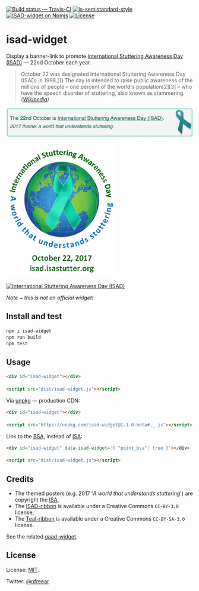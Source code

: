 [![Build status — Travis-CI][travis-icon]][travis]
[![js-semistandard-style][semi-icon]][semi]
[![ISAD-widget on Npmjs][npm-icon]][npm]
[![License][license-icon]][mit]

# isad-widget

Display a banner-link to promote [International Stuttering Awareness Day (ISAD)][isad]
— 22nd October each year.

> October 22 was designated International Stuttering Awareness Day (ISAD) in 1998.[1]
> The day is intended to raise public awareness of the millions of people
> – one percent of the world's population[2][3] –
> who have the speech disorder of stuttering, also known as stammering. _([Wikipedia][wiki-isad])_

[![International Stuttering Awareness Day (ISAD)][widget-img]][isad]

[![International Stuttering Awareness Day (ISAD)][isad-2017-sm]][isad]

[![International Stuttering Awareness Day (ISAD)][isad-image]][isad]

_Note ~ this is not an official widget!_

## Install and test

```sh
npm i isad-widget
npm run build
npm test
```

## Usage

```html
<div id="isad-widget"></div>

<script src="dist/isad-widget.js"></script>
```

Via [unpkg][] — production CDN:

```html
<div id="isad-widget"></div>

<script src="https://unpkg.com/isad-widget@1.1.0-beta#._.js"></script>
```

Link to the [BSA][bsa-isad], instead of [ISA][isad]:

```html
<div id="isad-widget" data-isad-widget='{ "point_bsa": true }'></div>

<script src="dist/isad-widget.js"></script>
```

## Credits

* The themed posters (e.g. 2017 '_A world that understands stuttering_') are copyright the [ISA][],
* The [ISAD-ribbon][] is available under a Creative Commons `CC-BY-3.0` license,
* The [Teal-ribbon][] is available under a Creative Commons `CC-BY-SA-3.0` license.

See the related [gaad-widget][].

## License

License: [MIT][].

Twitter: [@nfreear][].


[ISAD]: http://isastutter.org/what-we-do/isad?utm_source=github&utm_campaign=isad-widget
[ISA]: http://www.isastutter.org/ "© 1998-2017 - International Stuttering Association"
[isad-conf]: http://isad.isastutter.org/isad/
[isad-2017-img]: http://isad.isastutter.org/wp-content/uploads/2017/06/ISAD2017.gif
[isad-2017-sm]: https://raw.githubusercontent.com/nfreear/isad-widget/master/style/ISAD2017-sm.gif
   "International Stuttering Awareness Day (ISAD) — 2017 campaign poster"
[bsa-isad]: http://www.stammering.org/isad "British Stammering Association (BSA)"
[bsa-isad-2]: http://www.stammering.org/isad.html
[bsa-r]: https://stammering.org/get-involved/help-us-raise-awareness/international-stammering-awareness-day-22nd-october
[bsa-i3]: https://stammering.org/get-involved/help-raise-awareness-and-campaign/using-isad-talk-about-stammering
[wiki-isad]: https://en.wikipedia.org/wiki/International_Stuttering_Awareness_Day
[isad-ribbon]: https://commons.wikimedia.org/wiki/File:Isad_ribbon.gif "License: CC-BY-3.0"
[isad-image]: https://upload.wikimedia.org/wikipedia/commons/b/b9/Isad_ribbon.gif
   "International Stuttering Awareness Day (ISAD) — ribbon"
[Teal-ribbon]: https://commons.wikimedia.org/wiki/File:Teal_ribbon.svg "License: CC-BY-SA-3.0"

[widget-img]: https://raw.githubusercontent.com/nfreear/isad-widget/master/style/isad-widget.jpg
    "International Stuttering Awareness Day (ISAD) — widget"
[@nfreear]: https://twitter.com/nfreear "Twitter: @nfreear"
[gh]: https://github.com/nfreear/isad-widget
[gaad-widget]: https://github.com/nfreear/gaad-widget
    "banner-link for Global Accessibility Awareness Day (GAAD)"

[unpkg]: https://unpkg.com/ "unpkg is a fast content delivery network for everything on npm"
[MIT]: https://nfreear.mit-license.org/2017#!-isad-widget
    "MIT License (code) | © Nick Freear, 2017-07-21, 2017-09-01"
[travis]: https://travis-ci.org/nfreear/isad-widget
[travis-icon]: https://api.travis-ci.org/nfreear/isad-widget.svg
    "Build status – Travis-CI (NPM/eslint)"
[semi]: https://github.com/Flet/semistandard
[semi-icon]: https://img.shields.io/badge/code_style-semistandard-brightgreen.svg?style=flat-square
    "Javascript coding style — 'semistandard'"
[npm]: https://npmjs.com/package/isad-widget
[npm-icon]: https://img.shields.io/npm/v/isad-widget.svg
[license-icon]: https://img.shields.io/npm/l/isad-widget.svg

[End]: //.
